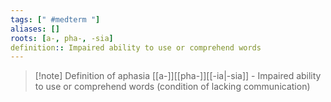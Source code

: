```yaml
---
tags: [" #medterm "]
aliases: []
roots: [a-, pha-, -sia]
definition:: Impaired ability to use or comprehend words
---
```

>[!note] Definition of aphasia
>[[a-]][[pha-]][[-ia|-sia]] - Impaired ability to use or comprehend words (condition of lacking communication)